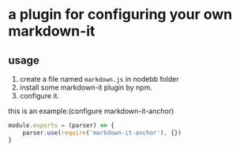 # a plugin for configuring your own markdown-it

## usage

1. create a file named `markdown.js` in nodebb folder
2. install some markdown-it plugin by npm.
3. configure it.

this is an example:(configure markdown-it-anchor)
```js
module.exports = (parser) => {
    parser.use(require('markdown-it-anchor'), {})
}
```